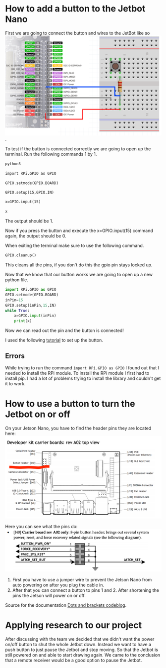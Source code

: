 # How to add a button to the Jetbot Nano

First we are going to connect the button and wires to the JetBot like so ![Jetbot button wiring diagram](../images/wiring-dia-jetbot-button.png).

To test if the button is connected correctly we are going to open up the terminal. Run the following commands 1 by 1.

```cmd
python3
```
```cmd
import RPi.GPIO as GPIO
```
```
GPIO.setmode(GPIO.BOARD)
```
```cmd
GPIO.setup(15,GPIO.IN)
```
```cmd
x=GPIO.input(15)
```
```cmd
x
```
The output should be 1.

Now if you press the button and execute the x=GPIO.input(15) command again, the output should be 0.

When exiting the terminal make sure to use the following command.
```cmd
GPIO.cleanup()
```
This cleans all the pins, if you don't do this the gpio pin stays locked up.

Now that we know that our button works we are going to open up a new python file. 
```python
import RPi.GPIO as GPIO
GPIO.setmode(GPIO.BOARD)
inPin=15
GPIO.setup(inPin,15,IN)
while True:
    x=GPIO.input(inPin)
    print(x)
```
Now we can read out the pin and the button is connected! 

I used the following [tutorial](https://www.youtube.com/watch?v=ehzrPl5cNCc) to set up the button.

## Errors
While trying to run the command ``import RPi.GPIO as GPIO`` I found out that I needed to install the RPi module. To install the RPi module I first had to install pip. I had a lot of problems trying to install the library and couldn't get it to work. 


# How to use a button to turn the Jetbot on or off


On your Jetson Nano, you have to find the header pins they are located here: 
![top view](../images/jetson-a02-top-view.webp)

Here you can see what the pins do:
![header pins](../images/jetson-a02-power-pins.webp)

1. First you have to use a jumper wire to prevent the Jetson Nano from auto powering on after you plug the cable in.
2. After that you can connect a button to pins 1 and 2. After shortening the pins the Jetson will power on or off.

Source for the documentation [Dots and brackets codeblog](https://codeblog.dotsandbrackets.com/power-buttons-jetson-nano/).

# Applying research to our project
After discussing with the team we decided that we didn't want the power on/off button to shut the whole Jetbot down. Instead we want to have a push button to just pause the Jetbot and stop moving. So that the Jetbot is still powered on and able to start drawing again. We came to the conclusion that a remote receiver would be a good option to pause the Jetbot.


